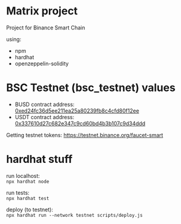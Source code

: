 # Matrix project

Project for Binance Smart Chain

using:
- npm
- hardhat
- openzeppelin-solidity

# BSC Testnet (bsc_testnet) values

- BUSD contract address: [0xed24fc36d5ee211ea25a80239fb8c4cfd80f12ee](https://testnet.bscscan.com/token/0xed24fc36d5ee211ea25a80239fb8c4cfd80f12ee)
- USDT contract address: [0x337610d27c682e347c9cd60bd4b3b107c9d34ddd](https://testnet.bscscan.com/token/0x337610d27c682e347c9cd60bd4b3b107c9d34ddd)
  
Getting testnet tokens: <https://testnet.binance.org/faucet-smart>  

# hardhat stuff
run localhost:  
`npx hardhat node`  

run tests:  
`npx hardhat test`  

deploy (to testnet):  
`npx hardhat run --network testnet scripts/deploy.js`  
